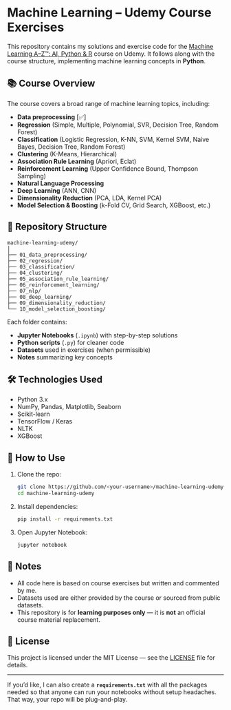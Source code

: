 # Machine Learning – Udemy Course Exercises

This repository contains my solutions and exercise code for the [Machine Learning A–Z™: AI, Python & R](https://www.udemy.com/course/machinelearning/?srsltid=AfmBOop_VY-LHBIh8T21u-w9CxR2HEdLPbzbkf7OuaqksQ6j2weY3VfF) course on Udemy.
It follows along with the course structure, implementing machine learning concepts in **Python**.

## 📚 Course Overview

The course covers a broad range of machine learning topics, including:

* **Data preprocessing** [✅]
* **Regression** (Simple, Multiple, Polynomial, SVR, Decision Tree, Random Forest)
* **Classification** (Logistic Regression, K-NN, SVM, Kernel SVM, Naive Bayes, Decision Tree, Random Forest)
* **Clustering** (K-Means, Hierarchical)
* **Association Rule Learning** (Apriori, Eclat)
* **Reinforcement Learning** (Upper Confidence Bound, Thompson Sampling)
* **Natural Language Processing**
* **Deep Learning** (ANN, CNN)
* **Dimensionality Reduction** (PCA, LDA, Kernel PCA)
* **Model Selection & Boosting** (k-Fold CV, Grid Search, XGBoost, etc.)

## 📂 Repository Structure

```
machine-learning-udemy/
│
├── 01_data_preprocessing/
├── 02_regression/
├── 03_classification/
├── 04_clustering/
├── 05_association_rule_learning/
├── 06_reinforcement_learning/
├── 07_nlp/
├── 08_deep_learning/
├── 09_dimensionality_reduction/
└── 10_model_selection_boosting/
```

Each folder contains:

* **Jupyter Notebooks** (`.ipynb`) with step-by-step solutions
* **Python scripts** (`.py`) for cleaner code
* **Datasets** used in exercises (when permissible)
* **Notes** summarizing key concepts

## 🛠 Technologies Used

* Python 3.x
* NumPy, Pandas, Matplotlib, Seaborn
* Scikit-learn
* TensorFlow / Keras
* NLTK
* XGBoost

## 🚀 How to Use

1. Clone the repo:

   ```bash
   git clone https://github.com/<your-username>/machine-learning-udemy.git
   cd machine-learning-udemy
   ```
2. Install dependencies:

   ```bash
   pip install -r requirements.txt
   ```
3. Open Jupyter Notebook:

   ```bash
   jupyter notebook
   ```

## 📌 Notes

* All code here is based on course exercises but written and commented by me.
* Datasets used are either provided by the course or sourced from public datasets.
* This repository is for **learning purposes only** — it is **not** an official course material replacement.

## 📜 License

This project is licensed under the MIT License — see the [LICENSE](LICENSE) file for details.

---

If you’d like, I can also create a **`requirements.txt`** with all the packages needed so that anyone can run your notebooks without setup headaches. That way, your repo will be plug-and-play.

